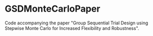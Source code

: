 # GSDMonteCarloPaper
Code accompanying the paper "Group Sequential Trial Design using Stepwise Monte Carlo for Increased Flexibility and Robustness".

